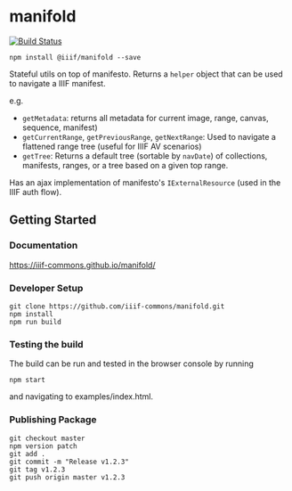 # manifold

[![Build Status](https://github.com/IIIF-Commons/manifold/actions/workflows/build-test.yml/badge.svg?branch=master)](https://github.com/IIIF-Commons/manifold/actions/workflows/build-test.yml)

    npm install @iiif/manifold --save

Stateful utils on top of manifesto. Returns a `helper` object that can be used to navigate a IIIF manifest.

e.g.

- `getMetadata`: returns all metadata for current image, range, canvas, sequence, manifest)
- `getCurrentRange`, `getPreviousRange`, `getNextRange`: Used to navigate a flattened range tree (useful for IIIF AV scenarios)
- `getTree`: Returns a default tree (sortable by `navDate`) of collections, manifests, ranges, or a tree based on a given top range.

Has an ajax implementation of manifesto's `IExternalResource` (used in the IIIF auth flow).

## Getting Started

### Documentation

https://iiif-commons.github.io/manifold/

### Developer Setup

    git clone https://github.com/iiif-commons/manifold.git
    npm install
    npm run build

### Testing the build
The build can be run and tested in the browser console by running

    npm start

and navigating to examples/index.html.

### Publishing Package

    git checkout master
    npm version patch
    git add .
    git commit -m "Release v1.2.3"
    git tag v1.2.3
    git push origin master v1.2.3
